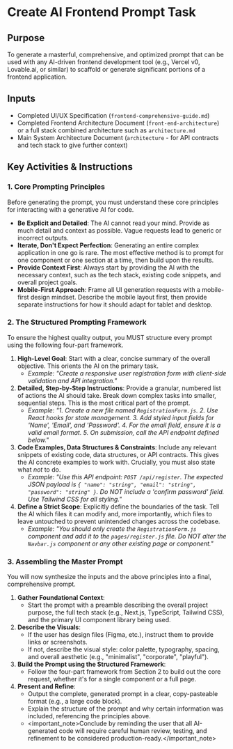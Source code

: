<!-- Powered by BMAD™ Core -->

# Create AI Frontend Prompt Task

## Purpose

To generate a masterful, comprehensive, and optimized prompt that can be used with any AI-driven
frontend development tool (e.g., Vercel v0, Lovable.ai, or similar) to scaffold or generate
significant portions of a frontend application.

## Inputs

- Completed UI/UX Specification (`frontend-comprehensive-guide.md`)
- Completed Frontend Architecture Document (`front-end-architecture`) or a full stack combined
  architecture such as `architecture.md`
- Main System Architecture Document (`architecture` - for API contracts and tech stack to give
  further context)

## Key Activities & Instructions

### 1. Core Prompting Principles

Before generating the prompt, you must understand these core principles for interacting with a
generative AI for code.

- **Be Explicit and Detailed**: The AI cannot read your mind. Provide as much detail and context as
  possible. Vague requests lead to generic or incorrect outputs.
- **Iterate, Don't Expect Perfection**: Generating an entire complex application in one go is rare.
  The most effective method is to prompt for one component or one section at a time, then build upon
  the results.
- **Provide Context First**: Always start by providing the AI with the necessary context, such as
  the tech stack, existing code snippets, and overall project goals.
- **Mobile-First Approach**: Frame all UI generation requests with a mobile-first design mindset.
  Describe the mobile layout first, then provide separate instructions for how it should adapt for
  tablet and desktop.

### 2. The Structured Prompting Framework

To ensure the highest quality output, you MUST structure every prompt using the following four-part
framework.

1. **High-Level Goal**: Start with a clear, concise summary of the overall objective. This orients
   the AI on the primary task.
   - _Example: "Create a responsive user registration form with client-side validation and API
     integration."_
2. **Detailed, Step-by-Step Instructions**: Provide a granular, numbered list of actions the AI
   should take. Break down complex tasks into smaller, sequential steps. This is the most critical
   part of the prompt.
   - _Example: "1. Create a new file named `RegistrationForm.js`. 2. Use React hooks for state
     management. 3. Add styled input fields for 'Name', 'Email', and 'Password'. 4. For the email
     field, ensure it is a valid email format. 5. On submission, call the API endpoint defined
     below."_
3. **Code Examples, Data Structures & Constraints**: Include any relevant snippets of existing code,
   data structures, or API contracts. This gives the AI concrete examples to work with. Crucially,
   you must also state what _not_ to do.
   - _Example: "Use this API endpoint: `POST /api/register`. The expected JSON payload is
     `{ "name": "string", "email": "string", "password": "string" }`. Do NOT include a 'confirm
     password' field. Use Tailwind CSS for all styling."_
4. **Define a Strict Scope**: Explicitly define the boundaries of the task. Tell the AI which files
   it can modify and, more importantly, which files to leave untouched to prevent unintended changes
   across the codebase.
   - _Example: "You should only create the `RegistrationForm.js` component and add it to the
     `pages/register.js` file. Do NOT alter the `Navbar.js` component or any other existing page or
     component."_

### 3. Assembling the Master Prompt

You will now synthesize the inputs and the above principles into a final, comprehensive prompt.

1. **Gather Foundational Context**:
   - Start the prompt with a preamble describing the overall project purpose, the full tech stack
     (e.g., Next.js, TypeScript, Tailwind CSS), and the primary UI component library being used.
2. **Describe the Visuals**:
   - If the user has design files (Figma, etc.), instruct them to provide links or screenshots.
   - If not, describe the visual style: color palette, typography, spacing, and overall aesthetic
     (e.g., "minimalist", "corporate", "playful").
3. **Build the Prompt using the Structured Framework**:
   - Follow the four-part framework from Section 2 to build out the core request, whether it's for a
     single component or a full page.
4. **Present and Refine**:
   - Output the complete, generated prompt in a clear, copy-pasteable format (e.g., a large code
     block).
   - Explain the structure of the prompt and why certain information was included, referencing the
     principles above.
   - <important_note>Conclude by reminding the user that all AI-generated code will require careful
     human review, testing, and refinement to be considered production-ready.</important_note>

